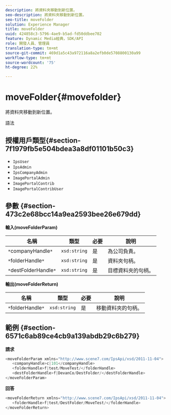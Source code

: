 ```yaml
---
description: 將資料夾移動到新位置。
seo-description: 將資料夾移動到新位置。
seo-title: moveFolder
solution: Experience Manager
title: moveFolder
uuid: 424858c3-5796-4ae9-b5ad-fd50ddbee702
feature: Dynamic Media經典，SDK/API
role: 開發人員、管理員
translation-type: tm+mt
source-git-commit: 469d1a5c43a972116a8a2efb0de5708800130a99
workflow-type: tm+mt
source-wordcount: '75'
ht-degree: 22%

---
```



# moveFolder{#movefolder}

將資料夾移動到新位置。

語法

## 授權用戶類型{#section-7f1979fb5e504bdea3a8df01101b50c3}

* `IpsUser`
* `IpsAdmin`
* `IpsCompanyAdmin`
* `ImagePortalAdmin`
* `ImagePortalContrib`
* `ImagePortalContribUser`

## 參數 {#section-473c2e68bcc14a9ea2593bee26e679dd}

**輸入(moveFolderParam)**

| 名稱 | 類型 | 必要 | 說明 |
|---|---|---|---|
| `*`companyHandle`*` | `xsd:string` | 是 | 為公司負責。 |
| `*`folderHandle`*` | `xsd:string` | 是 | 資料夾句柄。 |
| `*`destFolderHandle`*` | `xsd:string` | 是 | 目標資料夾的句柄。 |

**輸出(moveFolderReturn)**

| 名稱 | 類型 | 必要 | 說明 |
|---|---|---|---|
| `*`folderHandle`*` | `xsd:string` | 是 | 移動資料夾的句柄。 |

## 範例 {#section-6571c6ab89ce4cb9a139abdb29c6b279}

**請求**

```java
<moveFolderParam xmlns="http://www.scene7.com/IpsApi/xsd/2011-11-04">
   <companyHandle>c|101</companyHandle>
   <folderHandle>f|test/MoveTest/</folderHandle>
   <destFolderHandle>f|DevanCo/DestFolder/</destFolderHandle>
</moveFolderParam>
```

**回答**

```java
<moveFolderReturn xmlns="http://www.scene7.com/IpsApi/xsd/2011-11-04">
   <folderHandle>f|test/DestFolder/MoveTest/</folderHandle>
</moveFolderReturn>
```

